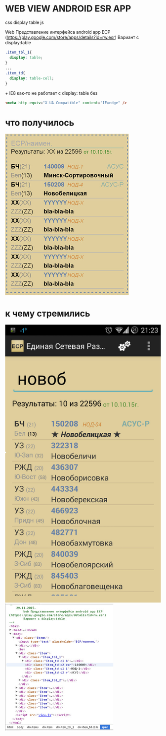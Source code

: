 # WEB VIEW ANDROID ESR APP
css display table js

Web Представление интерфейса android app ЕСР (https://play.google.com/store/apps/details?id=rw.esr)
Вариант с display:table


```css
.item_tbl_1{
  display: table;
}
...
.item_td{
  display: table-cell;
}
```	
\+ IE8 как-то не работает с display: table без
```html 
<meta http-equiv="X-UA-Compatible" content="IE=edge" /> 
``` 



# что получилось
![Alt-screenshot](https://github.com/andreevich/WEB_VIEW_ANDROID_ESR_APP/blob/master/web%20view.jpg?raw=true "Screenshot")
# к чему стремились
![Alt-screenshot](https://github.com/andreevich/WEB_VIEW_ANDROID_ESR_APP/blob/master/android%20app.jpg?raw=true "Screenshot")
![Alt-screenshot](https://github.com/andreevich/WEB_VIEW_ANDROID_ESR_APP/blob/master/dom.jpg?raw=true "Screenshot")



